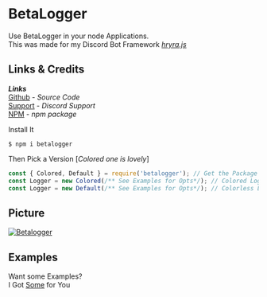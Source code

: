 # BetaLogger

Use BetaLogger in your node Applications. <br>
This was made for my Discord Bot Framework *[hryra.js](https://npmjs.com/package/hryra.js "NPM")*

## Links & Credits
***Links*** <br>
[Github](https://github.com/defycentral/BetaLogger "Repo") - *Source Code* <br>
[Support](https://discord.gg/7ME8B65) - *Discord Support* <br>
[NPM](https://www.npmjs.com/package/betalogger) - *npm package* <br>

Install It
```console
$ npm i betalogger
```

Then Pick a Version [*Colored one is lovely*]
```js
const { Colored, Default } = require('betalogger'); // Get the Package
const Logger = new Colored(/** See Examples for Opts*/); // Colored Logger
const Logger = new Default(/** See Examples for Opts*/); // Colorless Logger
```

## Picture

<a href="https://www.npmjs.com/"><img src="https://i.ibb.co/nB1VGRZ/Betalogger.png" alt="Betalogger" border="0" /></a>

## Examples

Want some Examples? <br>
I Got [Some](https://github.com/defycentral/BetaLogger/tree/master/examples) for You